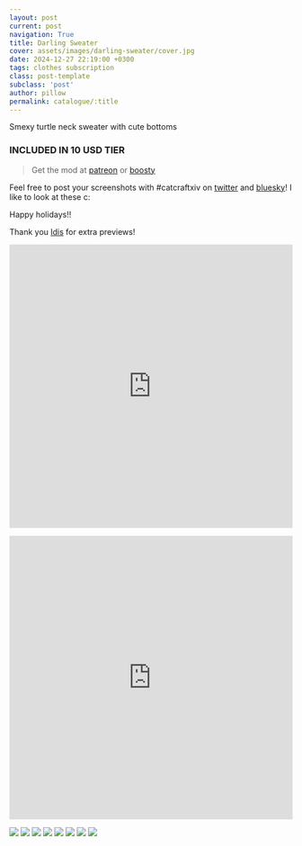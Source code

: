 ```yaml
---
layout: post
current: post
navigation: True
title: Darling Sweater
cover: assets/images/darling-sweater/cover.jpg
date: 2024-12-27 22:19:00 +0300
tags: clothes subscription
class: post-template
subclass: 'post'
author: pillow
permalink: catalogue/:title
---
```


Smexy turtle neck sweater with cute bottoms 

### INCLUDED IN 10 USD TIER

> Get the mod at [patreon](https://www.patreon.com/posts/darling-sweater-118783566) or [boosty](https://www.patreon.com/posts/darling-sweater-118783566)

Feel free to post your screenshots with #catcraftxiv on [twitter](https://x.com/hashtag/catcraftxiv?src=hashtag_click) and [bluesky](https://bsky.app/hashtag/catcraftxiv)! I like to look at these c:

Happy holidays!!

Thank you [Idis](https://x.com/idisxiv) for extra previews!

<iframe src="https://catcraftxiv.github.io/assets/images/darling-sweater/preview.html" frameborder="0" allowfullscreen="true" style="width: 100%;aspect-ratio: 1/1;"></iframe>
<p><iframe src="https://catcraftxiv.github.io/assets/images/darling-sweater/shorts/preview.html" frameborder="0" allowfullscreen="true" style="width: 100%;aspect-ratio: 1/1;"></iframe></p>
<img src="/assets/images/darling-sweater/ffxiv_dx11 2024-12-27 15-23-30 Maya Adorable Gameplay_edit.jpg"/>
<img src="/assets/images/darling-sweater/ffxiv_dx11 2024-12-27 15-30-03 Maya Adorable Gameplay_edit.jpg"/>
<img src="/assets/images/darling-sweater/ffxiv_dx11 2024-12-27 15-32-33 Maya Adorable Gameplay_edit.jpg"/>
<img src="/assets/images/darling-sweater/ffxiv_dx11 2024-12-27 15-35-43 Maya Adorable Gameplay_edit.jpg"/>
<img src="/assets/images/darling-sweater/ffxiv_dx11 2024-12-27 14-50-10 Maya Adorable Gameplay_edit.jpg"/>
<img src="/assets/images/darling-sweater/ffxiv_dx11_2024-12-27_11-40-09.jpg"/>
<img src="/assets/images/darling-sweater/ffxiv_dx11_2024-12-27_11-41-26.jpg"/>
<img src="/assets/images/darling-sweater/ffxiv_dx11_2024-12-27_11-37-57.jpg"/>